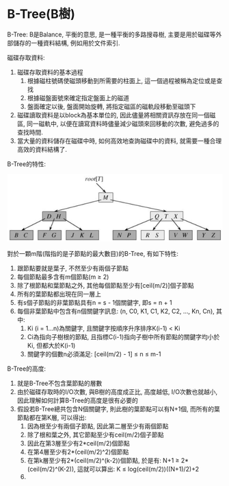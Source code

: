 # B-Tree\(B樹\)

B-Tree: B是Balance, 平衡的意思, 是一種平衡的多路搜尋樹, 主要是用於磁碟等外部儲存的一種資料結構, 例如用於文件索引.

磁碟存取資料:

1. 磁碟存取資料的基本過程
   1. 根據磁柱號碼使磁頭移動到所需要的柱面上, 這一個過程被稱為定位或是查找
   2. 根據磁盤面號來確定指定盤面上的磁道
   3. 盤面確定以後, 盤面開始旋轉, 將指定磁區的磁軌段移動至磁頭下
2. 磁碟讀取資料是以block為基本單位的, 因此儘量將相關資訊存放在同一個磁區, 同一磁軌中, 以便在讀寫資料時儘量減少磁頭來回移動的次數, 避免過多的查找時間.
3. 當大量的資料儲存在磁碟中時, 如何高效地查詢磁碟中的資料, 就需要一種合理高效的資料結構了.

B-Tree的特性:

![](/assets/B-Tree.png)

對於一顆m階\(階指的是子節點的最大數目\)的B-Tree, 有如下特性:

1. 跟節點要就是葉子, 不然至少有兩個子節點
2. 每個節點最多含有m個節點\(m ≥ 2\)
3. 除了根節點和葉節點之外, 其他每個節點至少有\[ceil\(m/2\)\]個子節點
4. 所有的葉節點都出現在同一層上
5. 有s個子節點的非葉節點具有n = s - 1個關鍵字, 即s = n + 1
6. 每個非葉節點中包含有n個關鍵字訊息: \(n, C0, K1, C1, K2, C2, ..., Kn, Cn\), 其中:
   1. Ki \(i = 1...n\)為關鍵字, 且關鍵字按順序升序排序K\(i-1\) &lt; Ki
   2. Ci為指向子樹根的節點, 且指標C\(i-1\)指向子樹中所有節點的關鍵字均小於Ki, 但都大於K\(i-1\)
   3. 關鍵字的個數n必須滿足: \[ceil\(m/2\) - 1\] ≤ n ≤ m-1

B-Tree的高度:

1. 就是B-Tree不包含葉節點的層數
2. 由於磁碟存取時的I/O次數, 與B樹的高度成正比, 高度越低, I/O次數也就越小, 因此理解如何計算B-Tree的高度是很有必要的
3. 假設若B-Tree總共包含N個關鍵字, 則此樹的葉節點可以有N+1個, 而所有的葉節點都在第K層, 可以得出:
   1. 因為根至少有兩個子節點, 因此第二層至少有兩個節點
   2. 除了根和葉之外, 其它節點至少有ceil\(m/2\)個子節點
   3. 因此在第3層至少有2\*ceil\(m/2\)個節點
   4. 在第4層至少有2\*\(ceil\(m/2\)^2\)個節點
   5. 在第k層至少有2\*\(ceil\(m/2\)^\(k-2\)\)個節點, 於是有: N+1 ≥ 2\*\(ceil\(m/2\)^\(K-2\)\), 這就可以算出: K ≤ log\(ceil\(m/2\)\)\(\(N+1\)/2\)+2
   6. 



